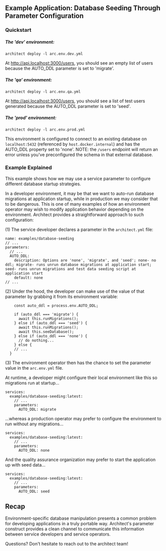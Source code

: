 ## Example Application: Database Seeding Through Parameter Configuration

### Quickstart

##### The 'dev' environment:
```
architect deploy -l arc.env.dev.yml
```
At http://api.localhost:3000/users, you should see an empty list of users because the AUTO_DDL parameter is set to 'migrate'.

##### The 'qa' environment:
```
architect deploy -l arc.env.qa.yml
```
At http://api.localhost:3000/users, you should see a list of test users generated because the AUTO_DDL parameter is set to 'seed'.

##### The 'prod' environment:
```
architect deploy -l arc.env.prod.yml
```

This environment is configured to connect to an existing database on `localhost:5432` (referenced by `host.docker.internal`) and has the AUTO_DDL property set to 'none'. NOTE: the `/users` endpoint will return an error unless you've preconfigured the schema in that external database.


### Example Explained

This example shows how we may use a service parameter to configure different database startup strategies.

In a developer environment, it may be that we want to auto-run database migrations at application startup, while in production we may consider that to be dangerous. This is one of many examples of how an environment operator may wish to modify application behavior depending on the environment. Architect provides a straightforward approach to such configuration:

(1) The service developer declares a parameter in the `architect.yml` file:

```
name: examples/database-seeding
// ...
parameters:
  // ...
  AUTO_DDL:
    description: Options are 'none', 'migrate', and 'seed'; none- no ddl; migrate- runs unrun database migrations at application start; seed- runs unrun migrations and test data seeding script at application start
    default: none
// ...
```

(2) Under the hood, the developer can make use of the value of that parameter by grabbing it from its environment variable:
```
    const auto_ddl = process.env.AUTO_DDL;

    if (auto_ddl === 'migrate') {
      await this.runMigrations();
    } else if (auto_ddl === 'seed') {
      await this.runMigrations();
      await this.seeDatabase();
    } else if (auto_ddl === 'none') {
      // do nothing...
    } else {
    // ...
  }
```

(3) The environment operator then has the chance to set the parameter value in the `arc.env.yml` file.

At runtime, a developer might configure their local environment like this so migrations run at startup...
```
services:
  examples/database-seeding:latest:
    // ...
    parameters:
      AUTO_DDL: migrate
```

...whereas a production operator may prefer to configure the environment to run without any migrations...
```
services:
  examples/database-seeding:latest:
    // ...
    parameters:
      AUTO_DDL: none
```

And the quality assurance organization may prefer to start the application up with seed data...
```
services:
  examples/database-seeding:latest:
    // ...
    parameters:
      AUTO_DDL: seed
```


## Recap

Environment-specific database manipulation presents a common problem for developing applications in a truly portable way. Architect's parameter construct provides a clean channel to communicate this information between service developers and service operators.

Questions? Don't hesitate to reach out to the architect team!
